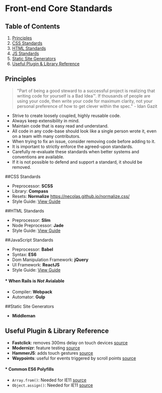 # Front-end Core Standards

## Table of Contents

1.  [Principles](#principles)
2.  [CSS Standards](#css)
3.  [HTML Standards](#html)
4.  [JS Standards](#js)
5.  [Static Site Generators](#static-sites)
6.  [Useful Plugin & Library Reference](#plugins)

<a name="principles"></a>
## Principles

> "Part of being a good steward to a successful project is realizing that
  writing code for yourself is a Bad Idea™. If thousands of people are using
  your code, then write your code for maximum clarity, not your personal
  preference of how to get clever within the spec." - Idan Gazit

* Strive to create loosely coupled, highly reusable code.
* Always keep extensibility in mind.
* Maintain code that is easy read and understand.
* All code in any code-base should look like a single person wrote it, even on a team
  with many contributors.
* When trying to fix an issue, consider removing code before adding to it.
* It is important to strictly enforce the agreed-upon standards.
* Carefully re-evaluate these standards when better systems and conventions are available.
* If it is not possible to defend and support a standard, it should be removed.


<a name="css"></a>
##CSS Standards
* Preprocessor: **SCSS**
* Library: **Compass**
* Resets: **Normalize** https://necolas.github.io/normalize.css/
* Style Guide: [View Guide](https://github.com/canvasnyc/code-standards/blob/master/front-end/css-styleguide.md)

<a name="html"></a>
##HTML Standards
* Preprocessor: **Slim**
* Node Preprocessor: **Jade**
* Style Guide: [View Guide](https://github.com/canvasnyc/code-standards/blob/master/front-end/html-styleguide.md)

<a name="js"></a>
##JavaScript Standards
* Preprocessor: **Babel**
* Syntax: **ES6**
* Dom Manipulation Framework: **jQuery**
* UI Framework: **ReactJS**
* Style Guide: [View Guide](https://github.com/canvasnyc/code-standards/blob/master/front-end/javascript-styleguide.md)


####  * When Rails is *Not* Avialable
* Compiler: **Webpack**
* Automator: **Gulp**

<a name="static-sites"></a>
##Static Site Generators
* **Middleman**

<a name="plugins"></a>
## Useful Plugin & Library Reference
* **Fastclick**: removes 300ms delay on touch devices [source](https://github.com/ftlabs/fastclick)
* **Modernizr**: feature testing [source](https://modernizr.com/)
* **HammerJS**: adds touch gestures [source](http://hammerjs.github.io/)
* **Waypoints**: useful for events triggered by scroll points [source](http://imakewebthings.com/waypoints/)

####  * Common ES6 Polyfills
* `Array.from()`: Needed for IE11 [source](https://developer.mozilla.org/en-US/docs/Web/JavaScript/Reference/Global_Objects/Array/from#Polyfill)
* `Object.assign()`: Needed for IE11 [source](https://developer.mozilla.org/en-US/docs/Web/JavaScript/Reference/Global_Objects/Object/assign#Polyfill)
